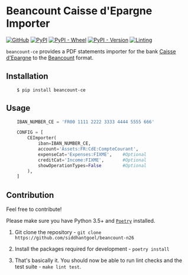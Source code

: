 # Beancount Caisse d'Epargne Importer

[![GitHub](https://img.shields.io/github/license/ArthurFDLR/beancount-ce)](https://github.com/ArthurFDLR/beancount-ce/blob/master/LICENSE)
[![PyPI](https://img.shields.io/pypi/v/beancount-ce)](https://pypi.org/project/beancount-ce/)
[![PyPI - Wheel](https://img.shields.io/pypi/v/beancount-ce)](https://pypi.org/project/beancount-ce/)
[![PyPI - Version](https://img.shields.io/pypi/pyversions/beancount-ce.svg)](https://pypi.org/project/beancount-ce/)
[![Linting](https://img.shields.io/badge/code%20style-black-000000.svg)](https://github.com/psf/black)

`beancount-ce` provides a PDF statements importer for the bank [Caisse d'Epargne](http://www.caisse-epargne.fr) to the [Beancount](http://furius.ca/beancount/) format.

## Installation

```console
    $ pip install beancount-ce
```

## Usage

```python
    IBAN_NUMBER_CE = 'FR00 1111 2222 3333 4444 5555 666'

    CONFIG = [
        CEImporter(
            iban=IBAN_NUMBER_CE,
            account='Assets:FR:CdE:CompteCourant',
            expenseCat='Expenses:FIXME',    #Optional
            creditCat='Income:FIXME',       #Optional
            showOperationTypes=False        #Optional
        ),
    ]
```

## Contribution

Feel free to contribute!

Please make sure you have Python 3.5+ and [`Poetry`](https://poetry.eustace.io/) installed.

1. Git clone the repository - `git clone https://github.com/siddhantgoel/beancount-n26`

2. Install the packages required for development - `poetry install`

3. That's basically it. You should now be able to run lint checks and the test suite - `make lint test`.
